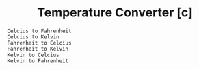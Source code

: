 <div align="center">
<h1>Temperature Converter [c]</h1>
</div>

`Celcius to Fahrenheit`<br>
`Celcius to Kelvin`<br>
`Fahrenheit to Celcius`<br>
`Fahrenheit to Kelvin`<br>
`Kelvin to Celcius`<br>
`Kelvin to Fahrenheit`<br>

